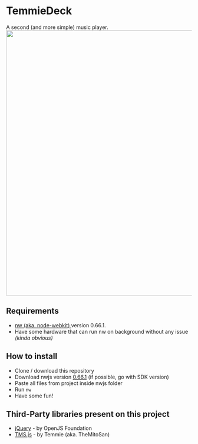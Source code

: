 # TemmieDeck
A second (and more simple) music player.
<img src="https://pbs.twimg.com/media/FZCsL3PWQAI7j8O?format=jpg&name=large" width="720">

## Requirements
- <a href="https://nwjs.io/">nw (aka. node-webkit) </a> version 0.66.1.
- Have some hardware that can run nw on background without any issue <i>(kinda obvious)</i>

## How to install
- Clone / download this repository
- Download nwjs version <a href="https://dl.nwjs.io/v0.66.1/">0.66.1</a> (if possible, go with SDK version)
- Paste all files from project inside nwjs folder
- Run <code>nw</code>
- Have some fun!

## Third-Party libraries present on this project
- <a href="https://jquery.com/">jQuery</a> - by OpenJS Foundation
- <a href="https://github.com/themitosan/TMS.js">TMS.js</a> - by Temmie (aka. TheMitoSan)

